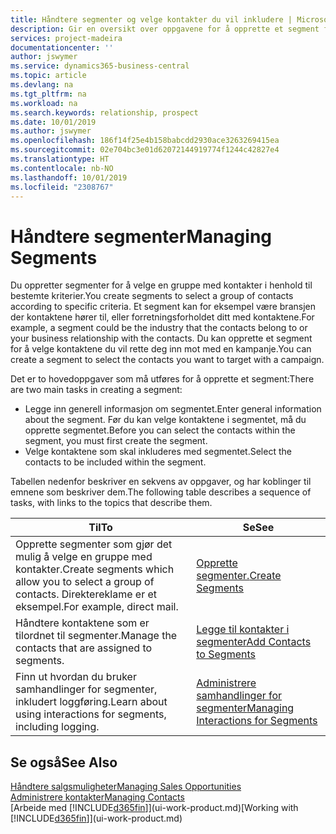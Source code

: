 ```yaml
---
title: Håndtere segmenter og velge kontakter du vil inkludere | Microsoft-dokumentasjon
description: Gir en oversikt over oppgavene for å opprette et segment for å velge en gruppe med kontakter i samsvar med bestemte kriterier, for eksempel kontakter i en bestemt bransje du vil ha som målgruppe.
services: project-madeira
documentationcenter: ''
author: jswymer
ms.service: dynamics365-business-central
ms.topic: article
ms.devlang: na
ms.tgt_pltfrm: na
ms.workload: na
ms.search.keywords: relationship, prospect
ms.date: 10/01/2019
ms.author: jswymer
ms.openlocfilehash: 186f14f25e4b158babcdd2930ace3263269415ea
ms.sourcegitcommit: 02e704bc3e01d62072144919774f1244c42827e4
ms.translationtype: HT
ms.contentlocale: nb-NO
ms.lasthandoff: 10/01/2019
ms.locfileid: "2308767"
---
```

# <a name="managing-segments"></a><span data-ttu-id="a4280-103">Håndtere segmenter</span><span class="sxs-lookup"><span data-stu-id="a4280-103">Managing Segments</span></span>
<span data-ttu-id="a4280-104">Du oppretter segmenter for å velge en gruppe med kontakter i henhold til bestemte kriterier.</span><span class="sxs-lookup"><span data-stu-id="a4280-104">You create segments to select a group of contacts according to specific criteria.</span></span> <span data-ttu-id="a4280-105">Et segment kan for eksempel være bransjen der kontaktene hører til, eller forretningsforholdet ditt med kontaktene.</span><span class="sxs-lookup"><span data-stu-id="a4280-105">For example, a segment could be the industry that the contacts belong to or your business relationship with the contacts.</span></span> <span data-ttu-id="a4280-106">Du kan opprette et segment for å velge kontaktene du vil rette deg inn mot med en kampanje.</span><span class="sxs-lookup"><span data-stu-id="a4280-106">You can create a segment to select the contacts you want to target with a campaign.</span></span>

<span data-ttu-id="a4280-107">Det er to hovedoppgaver som må utføres for å opprette et segment:</span><span class="sxs-lookup"><span data-stu-id="a4280-107">There are two main tasks in creating a segment:</span></span>

* <span data-ttu-id="a4280-108">Legge inn generell informasjon om segmentet.</span><span class="sxs-lookup"><span data-stu-id="a4280-108">Enter general information about the segment.</span></span> <span data-ttu-id="a4280-109">Før du kan velge kontaktene i segmentet, må du opprette segmentet.</span><span class="sxs-lookup"><span data-stu-id="a4280-109">Before you can select the contacts within the segment, you must first create the segment.</span></span>
* <span data-ttu-id="a4280-110">Velge kontaktene som skal inkluderes med segmentet.</span><span class="sxs-lookup"><span data-stu-id="a4280-110">Select the contacts to be included within the segment.</span></span>

<span data-ttu-id="a4280-111">Tabellen nedenfor beskriver en sekvens av oppgaver, og har koblinger til emnene som beskriver dem.</span><span class="sxs-lookup"><span data-stu-id="a4280-111">The following table describes a sequence of tasks, with links to the topics that describe them.</span></span>

| <span data-ttu-id="a4280-112">Til</span><span class="sxs-lookup"><span data-stu-id="a4280-112">To</span></span> | <span data-ttu-id="a4280-113">Se</span><span class="sxs-lookup"><span data-stu-id="a4280-113">See</span></span> |
| --- | --- |
| <span data-ttu-id="a4280-114">Opprette segmenter som gjør det mulig å velge en gruppe med kontakter.</span><span class="sxs-lookup"><span data-stu-id="a4280-114">Create segments which allow you to select a group of contacts.</span></span> <span data-ttu-id="a4280-115">Direktereklame er et eksempel.</span><span class="sxs-lookup"><span data-stu-id="a4280-115">For example, direct mail.</span></span> |[<span data-ttu-id="a4280-116">Opprette segmenter.</span><span class="sxs-lookup"><span data-stu-id="a4280-116">Create Segments</span></span>](marketing-how-create-segment.md) |
| <span data-ttu-id="a4280-117">Håndtere kontaktene som er tilordnet til segmenter.</span><span class="sxs-lookup"><span data-stu-id="a4280-117">Manage the contacts that are assigned to segments.</span></span> |[<span data-ttu-id="a4280-118">Legge til kontakter i segmenter</span><span class="sxs-lookup"><span data-stu-id="a4280-118">Add Contacts to Segments</span></span>](marketing-add-contact-segment.md) |
| <span data-ttu-id="a4280-119">Finn ut hvordan du bruker samhandlinger for segmenter, inkludert loggføring.</span><span class="sxs-lookup"><span data-stu-id="a4280-119">Learn about using interactions for segments, including logging.</span></span> |[<span data-ttu-id="a4280-120">Administrere samhandlinger for segmenter</span><span class="sxs-lookup"><span data-stu-id="a4280-120">Managing Interactions for Segments</span></span>](marketing-interaction-segments.md) |

## <a name="see-also"></a><span data-ttu-id="a4280-121">Se også</span><span class="sxs-lookup"><span data-stu-id="a4280-121">See Also</span></span>
[<span data-ttu-id="a4280-122">Håndtere salgsmuligheter</span><span class="sxs-lookup"><span data-stu-id="a4280-122">Managing Sales Opportunities</span></span>](marketing-manage-sales-opportunities.md)  
[<span data-ttu-id="a4280-123">Administrere kontakter</span><span class="sxs-lookup"><span data-stu-id="a4280-123">Managing Contacts</span></span>](marketing-contacts.md)  
<span data-ttu-id="a4280-124">[Arbeide med [!INCLUDE[d365fin](includes/d365fin_md.md)]](ui-work-product.md)</span><span class="sxs-lookup"><span data-stu-id="a4280-124">[Working with [!INCLUDE[d365fin](includes/d365fin_md.md)]](ui-work-product.md)</span></span>
